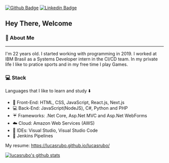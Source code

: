 [![Github Badge](https://img.shields.io/badge/-Github-000?style=flat-square&logo=Github&logoColor=white&link=https://github.com/lucasrubo)](https://github.com/lucasrubo)
[![Linkedin Badge](https://img.shields.io/badge/-LinkedIn-blue?style=flat-square&logo=Linkedin&logoColor=white&link=https://www.linkedin.com/in/lucas-rubo/)](https://www.linkedin.com/in/lucas-rubo/)

## Hey There, Welcome 

### :large_blue_diamond: About Me
<hr>

I'm 22 years old. I started working with programming in 2019. I worked at IBM Brasil as a Systems Developer intern in the CI/CD team.
In my private life I like to pratice sports and in my free time I play Games.

### :computer: Stack
Languages that I like to learn and study :arrow_down:

 - 👨 Front-End: HTML, CSS, JavaScript, React.js, Next.js
 - :computer: Back-End: JavaScript(NodeJS), C#, Python and PHP
 - :umbrella: Frameworks: .Net Core, Asp.Net MVC and Asp.Net WebForms
 - :cloud: Cloud: Amazon Web Services (AWS)
 - :thought_balloon: IDEs: Visual Studio, Visual Studio Code
 - :wrench: Jenkins Pipelines
 
 My resume:
https://lucasrubo.github.io/lucasrubo/
 

  
 [![lucasrubo's github stats](https://github-readme-stats.vercel.app/api?username=lucasrubo&theme=radical)](https://github.com/lucasrubo/github-readme-stats)
